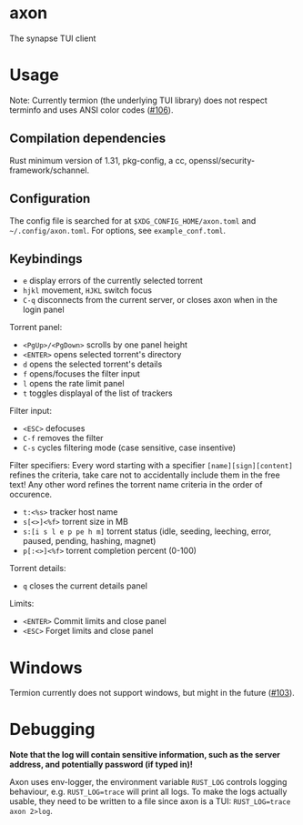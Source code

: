 # axon
The synapse TUI client

# Usage
Note: Currently termion (the underlying TUI library) does not respect terminfo and uses ANSI color codes ([#106](https://github.com/ticki/termion/issues/106)).

## Compilation dependencies
Rust minimum version of 1.31, pkg-config, a cc, openssl/security-framework/schannel.

## Configuration
The config file is searched for at `$XDG_CONFIG_HOME/axon.toml` and `~/.config/axon.toml`.
For options, see `example_conf.toml`.

## Keybindings
- `e` display errors of the currently selected torrent
- `hjkl` movement, `HJKL` switch focus
- `C-q` disconnects from the current server, or closes axon when in the login panel

Torrent panel:
- `<PgUp>/<PgDown>` scrolls by one panel height
- `<ENTER>` opens selected torrent's directory
- `d` opens the selected torrent's details
- `f` opens/focuses the filter input
- `l` opens the rate limit panel
- `t` toggles displayal of the list of trackers

Filter input:
- `<ESC>` defocuses
- `C-f` removes the filter
- `C-s` cycles filtering mode (case sensitive, case insentive)

Filter specifiers:
Every word starting with a specifier `[name][sign][content]` refines the criteria, take care not to accidentally include them in the free text! Any other word refines the torrent name criteria in the order of occurence.
- `t:<%s>` tracker host name
- `s[<>]<%f>` torrent size in MB
- `s:[i s l e p pe h m]` torrent status (idle, seeding, leeching, error, paused, pending, hashing, magnet)
- `p[:<>]<%f>` torrent completion percent (0-100)

Torrent details:
- `q` closes the current details panel

Limits:
- `<ENTER>` Commit limits and close panel
- `<ESC>` Forget limits and close panel

# Windows
Termion currently does not support windows, but might in the future ([#103](https://github.com/ticki/termion/issues/103)).

# Debugging
**Note that the log will contain sensitive information, such as the server address, and potentially password (if typed in)!**

Axon uses env-logger, the environment variable `RUST_LOG` controls logging behaviour, e.g. `RUST_LOG=trace` will print all logs.
To make the logs actually usable, they need to be written to a file since axon is a TUI: `RUST_LOG=trace axon 2>log`.
